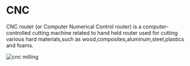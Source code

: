 
# CNC



CNC router (or Computer Numerical Control router) is a computer-controlled cutting machine related to hand held router used for cutting various hard materials,such as wood,composites,aluminum,steel,plastics and foams.  



![cnc milling](https://user-images.githubusercontent.com/32705189/31944677-b6fe66de-b881-11e7-8225-bcff10b5876b.jpg)

